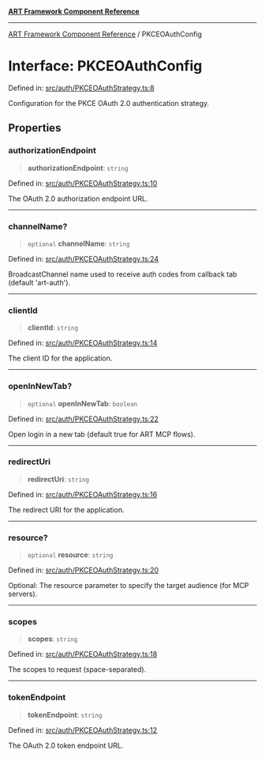 [**ART Framework Component Reference**](../README.md)

***

[ART Framework Component Reference](../README.md) / PKCEOAuthConfig

# Interface: PKCEOAuthConfig

Defined in: [src/auth/PKCEOAuthStrategy.ts:8](https://github.com/hashangit/ART/blob/fe46dfaaacd3f198d9540925c3184fcab0f9c813/src/auth/PKCEOAuthStrategy.ts#L8)

Configuration for the PKCE OAuth 2.0 authentication strategy.

## Properties

### authorizationEndpoint

> **authorizationEndpoint**: `string`

Defined in: [src/auth/PKCEOAuthStrategy.ts:10](https://github.com/hashangit/ART/blob/fe46dfaaacd3f198d9540925c3184fcab0f9c813/src/auth/PKCEOAuthStrategy.ts#L10)

The OAuth 2.0 authorization endpoint URL.

***

### channelName?

> `optional` **channelName**: `string`

Defined in: [src/auth/PKCEOAuthStrategy.ts:24](https://github.com/hashangit/ART/blob/fe46dfaaacd3f198d9540925c3184fcab0f9c813/src/auth/PKCEOAuthStrategy.ts#L24)

BroadcastChannel name used to receive auth codes from callback tab (default 'art-auth').

***

### clientId

> **clientId**: `string`

Defined in: [src/auth/PKCEOAuthStrategy.ts:14](https://github.com/hashangit/ART/blob/fe46dfaaacd3f198d9540925c3184fcab0f9c813/src/auth/PKCEOAuthStrategy.ts#L14)

The client ID for the application.

***

### openInNewTab?

> `optional` **openInNewTab**: `boolean`

Defined in: [src/auth/PKCEOAuthStrategy.ts:22](https://github.com/hashangit/ART/blob/fe46dfaaacd3f198d9540925c3184fcab0f9c813/src/auth/PKCEOAuthStrategy.ts#L22)

Open login in a new tab (default true for ART MCP flows).

***

### redirectUri

> **redirectUri**: `string`

Defined in: [src/auth/PKCEOAuthStrategy.ts:16](https://github.com/hashangit/ART/blob/fe46dfaaacd3f198d9540925c3184fcab0f9c813/src/auth/PKCEOAuthStrategy.ts#L16)

The redirect URI for the application.

***

### resource?

> `optional` **resource**: `string`

Defined in: [src/auth/PKCEOAuthStrategy.ts:20](https://github.com/hashangit/ART/blob/fe46dfaaacd3f198d9540925c3184fcab0f9c813/src/auth/PKCEOAuthStrategy.ts#L20)

Optional: The resource parameter to specify the target audience (for MCP servers).

***

### scopes

> **scopes**: `string`

Defined in: [src/auth/PKCEOAuthStrategy.ts:18](https://github.com/hashangit/ART/blob/fe46dfaaacd3f198d9540925c3184fcab0f9c813/src/auth/PKCEOAuthStrategy.ts#L18)

The scopes to request (space-separated).

***

### tokenEndpoint

> **tokenEndpoint**: `string`

Defined in: [src/auth/PKCEOAuthStrategy.ts:12](https://github.com/hashangit/ART/blob/fe46dfaaacd3f198d9540925c3184fcab0f9c813/src/auth/PKCEOAuthStrategy.ts#L12)

The OAuth 2.0 token endpoint URL.
